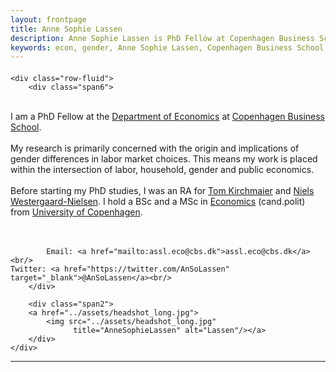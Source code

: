 ```yaml
---
layout: frontpage
title: Anne Sophie Lassen
description: Anne Sophie Lassen is PhD Fellow at Copenhagen Business School.
keywords: econ, gender, Anne Sophie Lassen, Copenhagen Business School, Economics
---
```


<div class="container">
<h4></h4>

    <div class="row-fluid">
        <div class="span6">
<br/>
I am a PhD Fellow at the <a href="https://www.cbs.dk/en/research/departments-and-centres/department-of-economics/">Department of Economics</a> at <a href="https://www.cbs.dk/en/">Copenhagen Business School</a>.<br/>
<br/> 
My research is primarily concerned with the origin and implications of gender differences in labor market choices. 
This means my work is placed within the intersection of labor, household, gender and public economics. <br/>
<br> 
Before starting my PhD studies, I was an RA for <a href="https://sites.google.com/site/tomkirchmaier/home"> Tom Kirchmaier</a> and <a href="https://www.cbs.dk/en/research/departments-and-centres/department-of-accounting/staff/nwnacc/">Niels Westergaard-Nielsen</a>. 
I hold a BSc and a MSc in <a href="https://www.economics.ku.dk/"> Economics</a> (cand.polit) from <a href="https://www.ku.dk/english/"> University of Copenhagen</a>. <br/>
<br>
<br>

            Email: <a href="mailto:assl.eco@cbs.dk">assl.eco@cbs.dk</a><br/>
	Twitter: <a href="https://twitter.com/AnSoLassen" target="_blank">@AnSoLassen</a><br/>
        </div>

        <div class="span2">
        <a href="../assets/headshot_long.jpg">
            <img src="../assets/headshot_long.jpg"
                  title="AnneSophieLassen" alt="Lassen"/></a>
        </div>
    </div>
</div>




---




